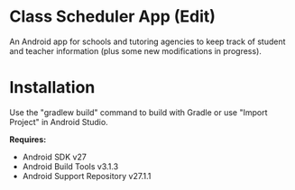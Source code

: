 # Class Scheduler App (Edit)
An Android app for schools and tutoring agencies to keep track of student and teacher information (plus some new modifications in progress).

# Installation
Use the "gradlew build" command to build with Gradle or use "Import Project" in Android Studio.

**Requires:**
* Android SDK v27
* Android Build Tools v3.1.3
* Android Support Repository v27.1.1
